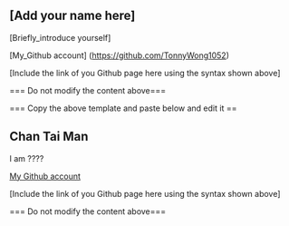 ## [Add your name here]
[Briefly_introduce yourself]

[My_Github account] (https://github.com/TonnyWong1052)

[Include the link of you Github page here using the syntax shown above]

=== Do not modify the content above===

=== Copy the above template and paste below and edit it ==

## Chan Tai Man
I am ????

[My Github account](http://www.github.com/put-your-github-username-here/)

[Include the link of you Github page here using the syntax shown above]

=== Do not modify the content above===
